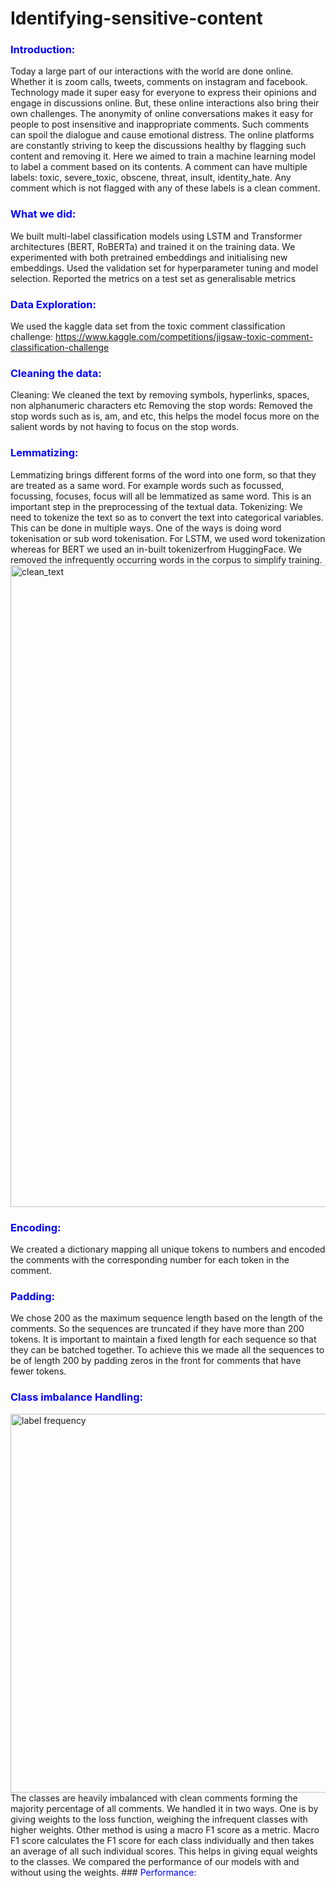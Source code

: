 

# Identifying-sensitive-content
 

### <span style="color:blue">Introduction:</span>
Today a large part of our interactions with the world are done online. Whether it is zoom calls, tweets, comments on instagram and facebook. Technology made it super easy for everyone to express their opinions and engage in discussions online. But, these online interactions also bring their own challenges. The anonymity of online conversations makes it easy for people to post insensitive and inappropriate comments. Such comments can spoil the dialogue and cause emotional distress. The online platforms are constantly striving to keep the discussions healthy by flagging such content and removing it. Here we aimed to train a machine learning model to label a comment based on its contents. A comment can have multiple labels: toxic, severe_toxic, obscene, threat, insult, identity_hate. Any comment which is not flagged with any of these labels is a clean comment.


### <span style="color:blue">What we did:</span>
We built multi-label classification models using LSTM and Transformer architectures (BERT, RoBERTa) and trained it on the training data.
We experimented with both pretrained embeddings and initialising new embeddings.
Used the validation set for hyperparameter tuning and model selection.
Reported the metrics on a test set as generalisable metrics

### <span style="color:blue">Data Exploration:</span>

We used the kaggle data set from the toxic comment classification challenge: https://www.kaggle.com/competitions/jigsaw-toxic-comment-classification-challenge

### <span style="color:blue">Cleaning the data:</span>

Cleaning: We cleaned the text by removing symbols, hyperlinks, spaces, non alphanumeric characters etc
Removing the stop words: Removed the stop words such as is, am, and etc, this helps the model focus more on the salient words by not having to focus on the stop words.

### <span style="color:blue">Lemmatizing: </span>
Lemmatizing brings different forms of the word into one form, so that they are treated as a same word. For example words such as focussed, focussing, focuses, focus will all be lemmatized as same word. This is an important step in the preprocessing of the textual data.
Tokenizing: We need to tokenize the text so as to convert the text into categorical variables. This can be done in multiple ways. One of the ways is doing word tokenisation or sub word tokenisation. For LSTM, we used word tokenization whereas for BERT we used an in-built tokenizerfrom HuggingFace. We removed the infrequently occurring words in the corpus to simplify training.
<img width="1027" alt="clean_text" src="https://user-images.githubusercontent.com/8666530/176561266-ffed1590-6ace-4da9-afcc-b1d37d715214.png">
### <span style="color:blue">Encoding: </span>
We created a dictionary mapping all unique tokens to numbers and encoded the comments with the corresponding number for each token in the comment.

### <span style="color:blue">Padding:</span>
 We chose 200 as the maximum sequence length based on the length of the comments. So the sequences are truncated if they have more than 200 tokens. It is important to maintain a fixed length for each sequence so that they can be batched together.
To achieve this we made all the sequences to be of length 200 by padding zeros in the front for comments that have fewer tokens.

### <span style="color:blue">Class imbalance Handling:</span>
<img width="606" alt="label frequency" src="https://user-images.githubusercontent.com/8666530/176560642-f5beee2d-45f3-4766-b512-456b7bb73eb6.png">
The classes are heavily imbalanced with clean comments forming the majority percentage of all comments. We handled it in two ways.
One is by giving weights to the loss function, weighing the infrequent classes with higher weights. Other method is using a macro F1 score as a metric. Macro F1 score calculates the F1 score for each class individually and then takes an average of all such individual scores. This helps in giving equal weights to the classes.
We compared the performance of our models with and without using the weights. 
### <span style="color:blue">Performance:</span>


